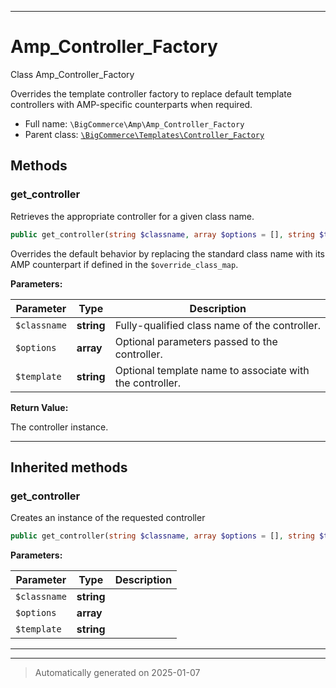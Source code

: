 ***

# Amp_Controller_Factory

Class Amp_Controller_Factory

Overrides the template controller factory to replace default
template controllers with AMP-specific counterparts when required.

* Full name: `\BigCommerce\Amp\Amp_Controller_Factory`
* Parent class: [`\BigCommerce\Templates\Controller_Factory`](./classes/BigCommerce/Templates/Controller_Factory.md)




## Methods


### get_controller

Retrieves the appropriate controller for a given class name.

```php
public get_controller(string $classname, array $options = [], string $template = &#039;&#039;): object
```

Overrides the default behavior by replacing the standard class name with
its AMP counterpart if defined in the `$override_class_map`.






**Parameters:**

| Parameter | Type | Description |
|-----------|------|-------------|
| `$classname` | **string** | Fully-qualified class name of the controller. |
| `$options` | **array** | Optional parameters passed to the controller. |
| `$template` | **string** | Optional template name to associate with the controller. |


**Return Value:**

The controller instance.




***


## Inherited methods


### get_controller

Creates an instance of the requested controller

```php
public get_controller(string $classname, array $options = [], string $template = &#039;&#039;): \BigCommerce\Templates\Controller
```








**Parameters:**

| Parameter | Type | Description |
|-----------|------|-------------|
| `$classname` | **string** |  |
| `$options` | **array** |  |
| `$template` | **string** |  |





***


***
> Automatically generated on 2025-01-07

